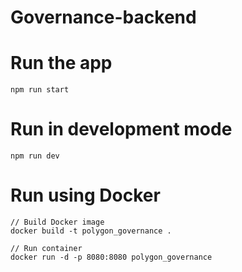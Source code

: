 # Governance-backend

# Run the app

 ``` 
 npm run start
 ```
 
 # Run in development mode
 
 ```
 npm run dev 
```

# Run using Docker

```
// Build Docker image
docker build -t polygon_governance . 

// Run container
docker run -d -p 8080:8080 polygon_governance 
```
